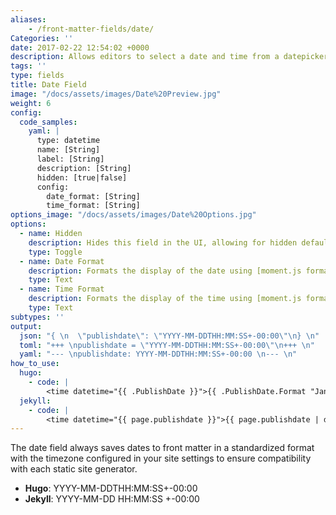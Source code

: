 ```yaml
---
aliases:
    - /front-matter-fields/date/
Categories: ''
date: 2017-02-22 12:54:02 +0000
description: Allows editors to select a date and time from a datepicker
tags: ''
type: fields
title: Date Field
image: "/docs/assets/images/Date%20Preview.jpg"
weight: 6
config:
  code_samples:
    yaml: |
      type: datetime
      name: [String]
      label: [String]
      description: [String] 
      hidden: [true|false]
      config:
        date_format: [String]
        time_format: [String] 
options_image: "/docs/assets/images/Date%20Options.jpg"
options:
  - name: Hidden
    description: Hides this field in the UI, allowing for hidden default values.
    type: Toggle
  - name: Date Format
    description: Formats the display of the date using [moment.js formatting](https://momentjs.com/docs/#/displaying/format/).
    type: Text
  - name: Time Format
    description: Formats the display of the time using [moment.js formatting](https://momentjs.com/docs/#/displaying/format/).
    type: Text
subtypes: ''
output:
  json: "{ \n  \"publishdate\": \"YYYY-MM-DDTHH:MM:SS+-00:00\"\n} \n"
  toml: "+++ \npublishdate = \"YYYY-MM-DDTHH:MM:SS+-00:00\"\n+++ \n"
  yaml: "--- \npublishdate: YYYY-MM-DDTHH:MM:SS+-00:00 \n--- \n"
how_to_use:
  hugo: 
    - code: | 
        <time datetime="{{ .PublishDate }}">{{ .PublishDate.Format "January 2, 2006" }}</time>
  jekyll: 
    - code: |
        <time datetime="{{ page.publishdate }}">{{ page.publishdate | date: "%B, %-d, %Y" }}</time>
---
```

The date field always saves dates to front matter in a standardized format with the timezone configured in your site settings to ensure compatibility with each static site generator.

* **Hugo**: YYYY-MM-DDTHH:MM:SS+-00:00
* **Jekyll**: YYYY-MM-DD HH:MM:SS +-00:00
